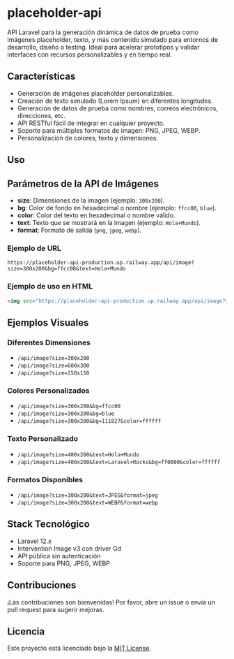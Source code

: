 # placeholder-api

API Laravel para la generación dinámica de datos de prueba como imágenes placeholder, texto, y más contenido simulado para entornos de desarrollo, diseño o testing. Ideal para acelerar prototipos y validar interfaces con recursos personalizables y en tiempo real.

## Características
- Generación de imágenes placeholder personalizables.
- Creación de texto simulado (Lorem Ipsum) en diferentes longitudes.
- Generación de datos de prueba como nombres, correos electrónicos, direcciones, etc.
- API RESTful fácil de integrar en cualquier proyecto.
- Soporte para múltiples formatos de imagen: PNG, JPEG, WEBP.
- Personalización de colores, texto y dimensiones.

## Uso
## Parámetros de la API de Imágenes
- **size**: Dimensiones de la imagen (ejemplo: `300x200`).
- **bg**: Color de fondo en hexadecimal o nombre (ejemplo: `ffcc00`, `blue`).
- **color**: Color del texto en hexadecimal o nombre válido.
- **text**: Texto que se mostrará en la imagen (ejemplo: `Hola+Mundo`).
- **format**: Formato de salida (`png`, `jpeg`, `webp`).

### Ejemplo de URL
```
https://placeholder-api-production.up.railway.app/api/image?size=300x200&bg=ffcc00&text=Hola+Mundo
```

### Ejemplo de uso en HTML
```html
<img src="https://placeholder-api-production.up.railway.app/api/image?size=300x200&bg=gray&text=Placeholder" alt="Placeholder">
```

## Ejemplos Visuales
### Diferentes Dimensiones
- `/api/image?size=300x200`
- `/api/image?size=600x300`
- `/api/image?size=150x150`

### Colores Personalizados
- `/api/image?size=300x200&bg=ffcc00`
- `/api/image?size=300x200&bg=blue`
- `/api/image?size=300x200&bg=111827&color=ffffff`

### Texto Personalizado
- `/api/image?size=400x200&text=Hola+Mundo`
- `/api/image?size=400x200&text=Laravel+Rocks&bg=ff0000&color=ffffff`

### Formatos Disponibles
- `/api/image?size=300x200&text=JPEG&format=jpeg`
- `/api/image?size=300x200&text=WEBP&format=webp`

## Stack Tecnológico
- Laravel 12.x
- Intervention Image v3 con driver Gd
- API pública sin autenticación
- Soporte para PNG, JPEG, WEBP

## Contribuciones
¡Las contribuciones son bienvenidas! Por favor, abre un issue o envía un pull request para sugerir mejoras.

## Licencia
Este proyecto está licenciado bajo la [MIT License](LICENSE).
